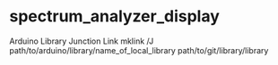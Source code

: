 # spectrum_analyzer_display

Arduino Library Junction Link
mklink /J path/to/arduino/library/name_of_local_library path/to/git/library/library